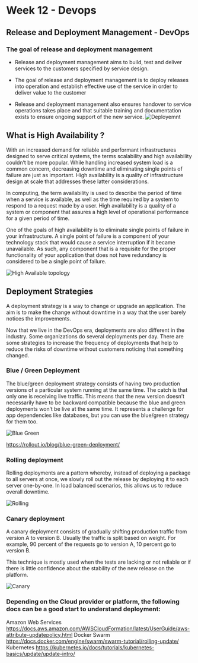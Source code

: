 # Week 12 - Devops

## Release and Deployment Management - DevOps

### The goal of release and deployment management

- Release and deployment management aims to build, test and deliver services to the customers specified by service
design.

- The goal of release and deployment management is to deploy releases into operation and establish effective use of
the service in order to deliver value to the customer

- Release and deployment management also ensures handover to service operations takes place and that suitable
training and documentation exists to ensure ongoing support of the new service.
![Deployemnt](http://www.datacenterjournal.com/wp-content/uploads/2018/04/plutoradevops.jpg  "Deployemnt")


## What is High Availability ? 

With an increased demand for reliable and performant infrastructures designed to serve critical systems, the terms scalability and high availability couldn’t be more popular. While handling increased system load is a common concern, decreasing downtime and eliminating single points of failure are just as important. High availability is a quality of infrastructure design at scale that addresses these latter considerations.

In computing, the term availability is used to describe the period of time when a service is available, as well as the time required by a system to respond to a request made by a user. High availability is a quality of a system or component that assures a high level of operational performance for a given period of time.

One of the goals of high availability is to eliminate single points of failure in your infrastructure. A single point of failure is a component of your technology stack that would cause a service interruption if it became unavailable. As such, any component that is a requisite for the proper functionality of your application that does not have redundancy is considered to be a single point of failure.

![High Available topology](https://assets.digitalocean.com/articles/high_availability/ha-diagram-animated.gif "High Available topology")


## Deployment Strategies 

A deployment strategy is a way to change or upgrade an application. The aim is to make the change without downtime in a way that the user barely notices the improvements.

Now that we live in the DevOps era, deployments are also different in the industry. Some organizations do several deployments per day. There are some strategies to increase the frequency of deployments that help to reduce the risks of downtime without customers noticing that something changed.

### Blue / Green Deployment 

The blue/green deployment strategy consists of having two production versions of a particular system running at the same time. The catch is that only one is receiving live traffic. This means that the new version doesn’t necessarily have to be backward compatible because the blue and green deployments won’t be live at the same time. It represents a challenge for app dependencies like databases, but you can use the blue/green strategy for them too.

![Blue Green](https://storage.googleapis.com/cdn.thenewstack.io/media/2017/11/73a2824d-blue-green.gif "Blue Green")

https://rollout.io/blog/blue-green-deployment/


### Rolling deployment

Rolling deployments are a pattern whereby, instead of deploying a package to all servers at once, we slowly roll out the release by deploying it to each server one-by-one. In load balanced scenarios, this allows us to reduce overall downtime.

![Rolling](https://storage.googleapis.com/cdn.thenewstack.io/media/2017/11/5bddc931-ramped.gif "Rolling")

### Canary deployment 

A canary deployment consists of gradually shifting production traffic from version A to version B. Usually the traffic is split based on weight. For example, 90 percent of the requests go to version A, 10 percent go to version B.

This technique is mostly used when the tests are lacking or not reliable or if there is little confidence about the stability of the new release on the platform.

![Canary](https://storage.googleapis.com/cdn.thenewstack.io/media/2017/11/a6324354-canary.gif "Canary")


### Depending on the Cloud provider or platform, the following docs can be a good start to understand deployment:

Amazon Web Services  https://docs.aws.amazon.com/AWSCloudFormation/latest/UserGuide/aws-attribute-updatepolicy.html 
Docker Swarm https://docs.docker.com/engine/swarm/swarm-tutorial/rolling-update/
Kubernetes https://kubernetes.io/docs/tutorials/kubernetes-basics/update/update-intro/ 
